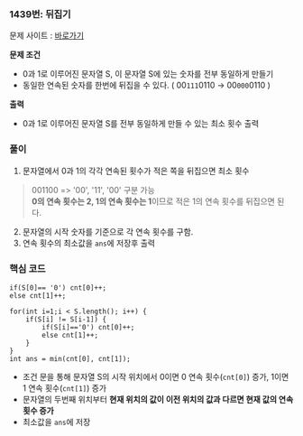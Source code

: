 ### 1439번: 뒤집기

문제 사이트 : [바로가기](https://www.acmicpc.net/problem/1439)

**문제 조건**
- 0과 1로 이루어진 문자열 S, 이 문자열 S에 있는 숫자를 전부 동일하게 만들기
- 동일한 연속된 숫자를 한번에 뒤집을 수 있다. ( 00`111`0110 → 00`000`0110 )

**출력**  
- 0과 1로 이루어진 문자열 S를 전부 동일하게 만들 수 있는 최소 횟수 출력

### 풀이
1. 문자열에서 0과 1의 각각 연속된 횟수가 적은 쪽을 뒤집으면 최소 횟수
> 001100 => '00', '11', '00' 구분 가능  
> **0의 연속 횟수는 2, 1의 연속 횟수는 1**이므로 적은 1의 연속 횟수를 뒤집으면 된다.
2. 문자열의 시작 숫자를 기준으로 각 연속 횟수를 구함.
3. 연속 횟수의 최소값을 `ans`에 저장후 출력

### 핵심 코드

```
if(S[0]== '0') cnt[0]++;
else cnt[1]++;

for(int i=1;i < S.length(); i++) {
    if(S[i] != S[i-1]) {
        if(S[i]=='0') cnt[0]++;
        else cnt[1]++;
    }
}
int ans = min(cnt[0], cnt[1]);
```
- 조건 문을 통해 문자열 S의 시작 위치에서 0이면 0 연속 횟수(`cnt[0]`) 증가, 1이면 1 연속 횟수(`cnt[1]`) 증가
- 문자열의 두번째 위치부터 **현재 위치의 값이 이전 위치의 값과 다르면 현재 값의 연속 횟수 증가**
- 최소값을 `ans`에 저장

